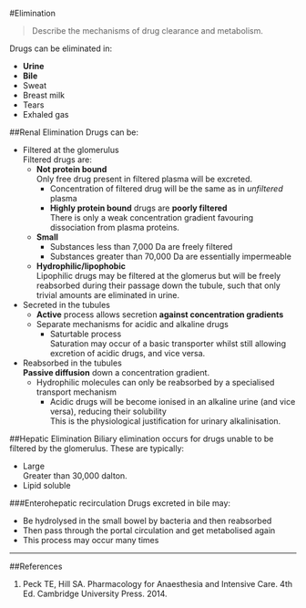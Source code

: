 #Elimination
> Describe the mechanisms of drug clearance and metabolism.

Drugs can be eliminated in:
* **Urine**
* **Bile**
* Sweat
* Breast milk
* Tears
* Exhaled gas

##Renal Elimination
Drugs can be:
* Filtered at the glomerulus  
  Filtered drugs are:
  * **Not protein bound**  
  Only free drug present in filtered plasma will be excreted.
      * Concentration of filtered drug will be the same as in *unfiltered* plasma
      * **Highly protein bound** drugs are **poorly filtered**  
      There is only a weak concentration gradient favouring dissociation from plasma proteins.
  * **Small**  
      * Substances less than 7,000 Da are freely filtered
      * Substances greater than 70,000 Da are essentially impermeable
  * **Hydrophilic/lipophobic**  
      Lipophilic drugs may be filtered at the glomerus but will be freely reabsorbed during their passage down the tubule, such that only trivial amounts are eliminated in urine.
* Secreted in the tubules
    * **Active** process allows secretion **against concentration gradients**
    * Separate mechanisms for acidic and alkaline drugs
        * Saturtable process  
        Saturation may occur of a basic transporter whilst still allowing excretion of acidic drugs, and vice versa.
* Reabsorbed in the tubules  
**Passive diffusion** down a concentration gradient.
    * Hydrophilic molecules can only be reabsorbed by a specialised transport mechanism  
        * Acidic drugs will be become ionised in an alkaline urine (and vice versa), reducing their solubility    
    This is the physiological justification for urinary alkalinisation.

##Hepatic Elimination
Biliary elimination occurs for drugs unable to be filtered by the glomerulus. These are typically:
* Large  
Greater than 30,000 dalton.
* Lipid soluble

###Enterohepatic recirculation
Drugs excreted in bile may:
* Be hydrolysed in the small bowel by bacteria and then reabsorbed
* Then pass through the portal circulation and get metabolised again
* This process may occur many times

---

##References
1. Peck TE, Hill SA. Pharmacology for Anaesthesia and Intensive Care. 4th Ed. Cambridge University Press. 2014.  